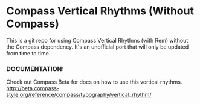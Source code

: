 Compass Vertical Rhythms (Without Compass)
================================
This is a git repo for using Compass Vertical Rhythms (with Rem) without the Compass dependency. It's an unofficial port that will only be updated from time to time.

### DOCUMENTATION:
Check out Compass Beta for docs on how to use this vertical rhythms.
http://beta.compass-style.org/reference/compass/typography/vertical_rhythm/